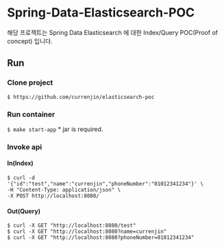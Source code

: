 # Spring-Data-Elasticsearch-POC
해당 프로젝트는 Spring Data Elasticsearch 에 대한 Index/Query POC(Proof of concept) 입니다.

## Run
### Clone project
`$ https://github.com/currenjin/elasticsearch-poc`

### Run container
`$ make start-app` * jar is required.

### Invoke api
#### In(Index)
```shell
$ curl -d '{"id":"test","name":"currenjin","phoneNumber":"01012341234"}' \
-H "Content-Type: application/json" \
-X POST http://localhost:8080/
```

#### Out(Query)
```shell
$ curl -X GET "http://localhost:8080/test"
$ curl -X GET "http://localhost:8080?name=currenjin"
$ curl -X GET "http://localhost:8080?phoneNumber=01012341234"
```
